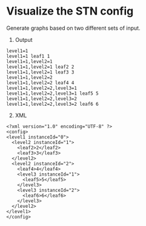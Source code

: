Visualize the STN config
========================

Generate graphs based on two different sets of input. 

1. Output

```
level1=1
level1=1 leaf1 1
level1=1,level2=1
level1=1,level2=1 leaf2 2
level1=1,level2=1 leaf3 3
level1=1,level2=2
level1=1,level2=2 leaf4 4
level1=1,level2=2,level3=1
level1=1,level2=2,level3=1 leaf5 5
level1=1,level2=2,level3=2
level1=1,level2=2,level3=2 leaf6 6
```

2. XML
```
<?xml version="1.0" encoding="UTF-8" ?>
<config>
<level1 instanceId="0">
  <level2 instanceId="1">
    <leaf2>2</leaf2>
    <leaf3>3</leaf3>
  </level2>
  <level2 instanceId="2">
    <leaf4>4</leaf4>
    <level3 instanceId="1">
      <leaf5>5</leaf5>
    </level3>
    <level3 instanceId="2">
      <leaf6>6</leaf6>
    </level3>
  </level2>
</level1>
</config>
```